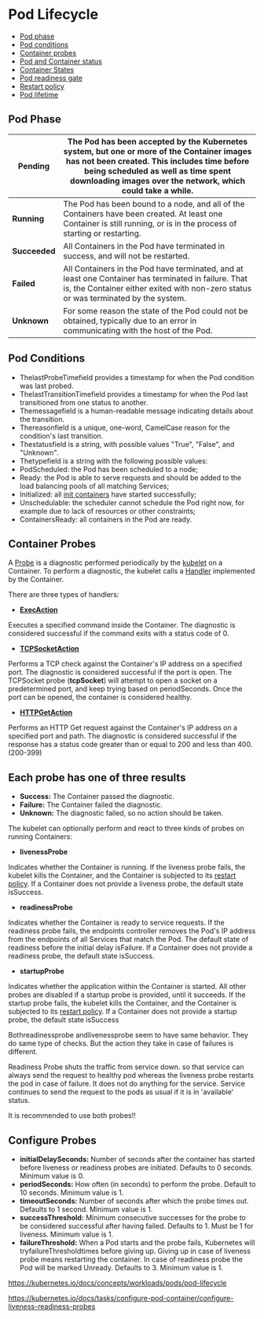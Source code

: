 # Pod Lifecycle

- [Pod phase](https://kubernetes.io/docs/concepts/workloads/pods/pod-lifecycle/#pod-phase)
- [Pod conditions](https://kubernetes.io/docs/concepts/workloads/pods/pod-lifecycle/#pod-conditions)
- [Container probes](https://kubernetes.io/docs/concepts/workloads/pods/pod-lifecycle/#container-probes)
- [Pod and Container status](https://kubernetes.io/docs/concepts/workloads/pods/pod-lifecycle/#pod-and-container-status)
- [Container States](https://kubernetes.io/docs/concepts/workloads/pods/pod-lifecycle/#container-states)
- [Pod readiness gate](https://kubernetes.io/docs/concepts/workloads/pods/pod-lifecycle/#pod-readiness-gate)
- [Restart policy](https://kubernetes.io/docs/concepts/workloads/pods/pod-lifecycle/#restart-policy)
- [Pod lifetime](https://kubernetes.io/docs/concepts/workloads/pods/pod-lifecycle/#pod-lifetime)

## Pod Phase

| **Pending**   | The Pod has been accepted by the Kubernetes system, but one or more of the Container images has not been created. This includes time before being scheduled as well as time spent downloading images over the network, which could take a while. |
|-----------|-------------------------------------------------------------|
| **Running**   | The Pod has been bound to a node, and all of the Containers have been created. At least one Container is still running, or is in the process of starting or restarting.                                                                          |
| **Succeeded** | All Containers in the Pod have terminated in success, and will not be restarted.                                                                                                                                                                 |
| **Failed**    | All Containers in the Pod have terminated, and at least one Container has terminated in failure. That is, the Container either exited with non-zero status or was terminated by the system.                                                      |
| **Unknown**   | For some reason the state of the Pod could not be obtained, typically due to an error in communicating with the host of the Pod.                                                                                                                 |

## Pod Conditions

- ThelastProbeTimefield provides a timestamp for when the Pod condition was last probed.
- ThelastTransitionTimefield provides a timestamp for when the Pod last transitioned from one status to another.
- Themessagefield is a human-readable message indicating details about the transition.
- Thereasonfield is a unique, one-word, CamelCase reason for the condition's last transition.
- Thestatusfield is a string, with possible values "True", "False", and "Unknown".
- Thetypefield is a string with the following possible values:
- PodScheduled: the Pod has been scheduled to a node;
- Ready: the Pod is able to serve requests and should be added to the load balancing pools of all matching Services;
- Initialized: all [init containers](https://kubernetes.io/docs/concepts/workloads/pods/init-containers) have started successfully;
- Unschedulable: the scheduler cannot schedule the Pod right now, for example due to lack of resources or other constraints;
- ContainersReady: all containers in the Pod are ready.

## Container Probes

A [Probe](https://kubernetes.io/docs/reference/generated/kubernetes-api/v1.16/#probe-v1-core) is a diagnostic performed periodically by the [kubelet](https://kubernetes.io/docs/admin/kubelet/) on a Container. To perform a diagnostic, the kubelet calls a [Handler](https://godoc.org/k8s.io/kubernetes/pkg/api/v1#Handler) implemented by the Container.

There are three types of handlers:

- [**ExecAction**](https://kubernetes.io/docs/reference/generated/kubernetes-api/v1.16/#execaction-v1-core)

Executes a specified command inside the Container. The diagnostic is considered successful if the command exits with a status code of 0.

- [**TCPSocketAction**](https://kubernetes.io/docs/reference/generated/kubernetes-api/v1.16/#tcpsocketaction-v1-core)

Performs a TCP check against the Container's IP address on a specified port. The diagnostic is considered successful if the port is open. The TCPSocket probe (**tcpSocket**) will attempt to open a socket on a predetermined port, and keep trying based on periodSeconds. Once the port can be opened, the container is considered healthy.

- [**HTTPGetAction**](https://kubernetes.io/docs/reference/generated/kubernetes-api/v1.16/#httpgetaction-v1-core)

Performs an HTTP Get request against the Container's IP address on a specified port and path. The diagnostic is considered successful if the response has a status code greater than or equal to 200 and less than 400. (200-399)

## Each probe has one of three results

- **Success:** The Container passed the diagnostic.
- **Failure:** The Container failed the diagnostic.
- **Unknown:** The diagnostic failed, so no action should be taken.

The kubelet can optionally perform and react to three kinds of probes on running Containers:

- **livenessProbe**

Indicates whether the Container is running. If the liveness probe fails, the kubelet kills the Container, and the Container is subjected to its [restart policy](https://kubernetes.io/docs/concepts/workloads/pods/pod-lifecycle/#restart-policy). If a Container does not provide a liveness probe, the default state isSuccess.

- **readinessProbe**

Indicates whether the Container is ready to service requests. If the readiness probe fails, the endpoints controller removes the Pod's IP address from the endpoints of all Services that match the Pod. The default state of readiness before the initial delay isFailure. If a Container does not provide a readiness probe, the default state isSuccess.

- **startupProbe**

Indicates whether the application within the Container is started. All other probes are disabled if a startup probe is provided, until it succeeds. If the startup probe fails, the kubelet kills the Container, and the Container is subjected to its [restart policy](https://kubernetes.io/docs/concepts/workloads/pods/pod-lifecycle/#restart-policy). If a Container does not provide a startup probe, the default state isSuccess

Bothreadinessprobe andlivenessprobe seem to have same behavior. They do same type of checks. But the action they take in case of failures is different.

Readiness Probe shuts the traffic from service down. so that service can always send the request to healthy pod whereas the liveness probe restarts the pod in case of failure. It does not do anything for the service. Service continues to send the request to the pods as usual if it is in 'available' status.

It is recommended to use both probes!!

## Configure Probes

- **initialDelaySeconds:** Number of seconds after the container has started before liveness or readiness probes are initiated. Defaults to 0 seconds. Minimum value is 0.
- **periodSeconds:** How often (in seconds) to perform the probe. Default to 10 seconds. Minimum value is 1.
- **timeoutSeconds:** Number of seconds after which the probe times out. Defaults to 1 second. Minimum value is 1.
- **successThreshold:** Minimum consecutive successes for the probe to be considered successful after having failed. Defaults to 1. Must be 1 for liveness. Minimum value is 1.
- **failureThreshold:** When a Pod starts and the probe fails, Kubernetes will tryfailureThresholdtimes before giving up. Giving up in case of liveness probe means restarting the container. In case of readiness probe the Pod will be marked Unready. Defaults to 3. Minimum value is 1.

<https://kubernetes.io/docs/concepts/workloads/pods/pod-lifecycle>

<https://kubernetes.io/docs/tasks/configure-pod-container/configure-liveness-readiness-probes>
